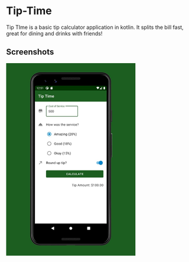 # Tip-Time
Tip TIme is a basic tip calculator application in kotlin. It splits the bill fast, great for dining and drinks with friends!

## Screenshots

<img src="screenshot/ss.jpeg" width=350 alt="Screenshot of the app.">
